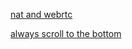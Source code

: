 [nat and webrtc ](https://webrtchacks.com/an-intro-to-webrtcs-natfirewall-problem/)

[always scroll to the bottom](https://stackoverflow.com/questions/18614301/keep-overflow-div-scrolled-to-bottom-unless-user-scrolls-up)